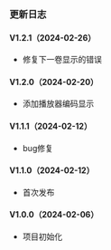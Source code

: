 ### 更新日志

#### V1.2.1（2024-02-26）
- 修复下一卷显示的错误

#### V1.2.0（2024-02-20）
- 添加播放器编码显示

#### V1.1.1（2024-02-12）
- bug修复

#### V1.1.0（2024-02-12）
- 首次发布

#### V1.0.0（2024-02-06）
- 项目初始化
